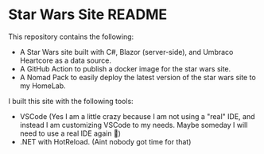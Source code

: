 # Star Wars Site README

This repository contains the following:

- A Star Wars site built with C#, Blazor (server-side), and Umbraco Heartcore as a data source.
- A GitHub Action to publish a docker image for the star wars site.
- A Nomad Pack to easily deploy the latest version of the star wars site to my HomeLab.

I built this site with the following tools:

- VSCode (Yes I am a little crazy because I am not using a "real" IDE, and instead I am customizing VSCode to my needs. Maybe someday I will need to use a real IDE again 👀)
- .NET with HotReload. (Aint nobody got time for that)